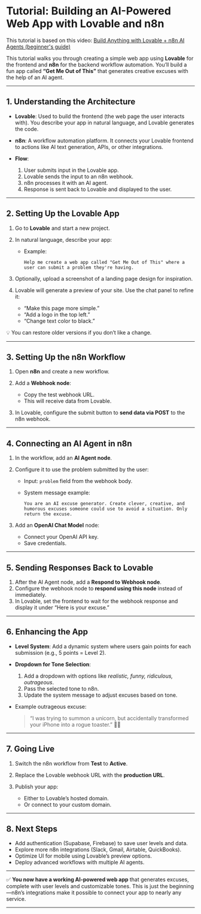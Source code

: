 # Tutorial: Building an AI-Powered Web App with **Lovable** and **n8n**

This tutorial is based on this video: [Build Anything with Lovable + n8n AI Agents (beginner's guide)](https://www.youtube.com/watch?v=kUpTUEwKnrk)

This tutorial walks you through creating a simple web app using **Lovable** for the frontend and **n8n** for the backend workflow automation. You’ll build a fun app called **“Get Me Out of This”** that generates creative excuses with the help of an AI agent.

---

## 1. Understanding the Architecture

* **Lovable**: Used to build the frontend (the web page the user interacts with). You describe your app in natural language, and Lovable generates the code.
* **n8n**: A workflow automation platform. It connects your Lovable frontend to actions like AI text generation, APIs, or other integrations.
* **Flow**:

  1. User submits input in the Lovable app.
  2. Lovable sends the input to an n8n webhook.
  3. n8n processes it with an AI agent.
  4. Response is sent back to Lovable and displayed to the user.

---

## 2. Setting Up the Lovable App

1. Go to **Lovable** and start a new project.
2. In natural language, describe your app:

   * Example:

     ```
     Help me create a web app called "Get Me Out of This" where a user can submit a problem they're having.
     ```
3. Optionally, upload a screenshot of a landing page design for inspiration.
4. Lovable will generate a preview of your site. Use the chat panel to refine it:

   * “Make this page more simple.”
   * “Add a logo in the top left.”
   * “Change text color to black.”

💡 You can restore older versions if you don’t like a change.

---

## 3. Setting Up the n8n Workflow

1. Open **n8n** and create a new workflow.
2. Add a **Webhook node**:

   * Copy the test webhook URL.
   * This will receive data from Lovable.
3. In Lovable, configure the submit button to **send data via POST** to the n8n webhook.

---

## 4. Connecting an AI Agent in n8n

1. In the workflow, add an **AI Agent node**.
2. Configure it to use the problem submitted by the user:

   * Input: `problem` field from the webhook body.
   * System message example:

     ```
     You are an AI excuse generator. Create clever, creative, and humorous excuses someone could use to avoid a situation. Only return the excuse.
     ```
3. Add an **OpenAI Chat Model** node:

   * Connect your OpenAI API key.
   * Save credentials.

---

## 5. Sending Responses Back to Lovable

1. After the AI Agent node, add a **Respond to Webhook node**.
2. Configure the webhook node to **respond using this node** instead of immediately.
3. In Lovable, set the frontend to wait for the webhook response and display it under “Here is your excuse.”

---

## 6. Enhancing the App

* **Level System**: Add a dynamic system where users gain points for each submission (e.g., 5 points = Level 2).
* **Dropdown for Tone Selection**:

  1. Add a dropdown with options like *realistic, funny, ridiculous, outrageous*.
  2. Pass the selected tone to n8n.
  3. Update the system message to adjust excuses based on tone.
* Example outrageous excuse:

  > “I was trying to summon a unicorn, but accidentally transformed your iPhone into a rogue toaster.” 🦄🔥

---

## 7. Going Live

1. Switch the n8n workflow from **Test** to **Active**.
2. Replace the Lovable webhook URL with the **production URL**.
3. Publish your app:

   * Either to Lovable’s hosted domain.
   * Or connect to your custom domain.

---

## 8. Next Steps

* Add authentication (Supabase, Firebase) to save user levels and data.
* Explore more n8n integrations (Slack, Gmail, Airtable, QuickBooks).
* Optimize UI for mobile using Lovable’s preview options.
* Deploy advanced workflows with multiple AI agents.

---

✅ **You now have a working AI-powered web app** that generates excuses, complete with user levels and customizable tones. This is just the beginning—n8n’s integrations make it possible to connect your app to nearly any service.

---


